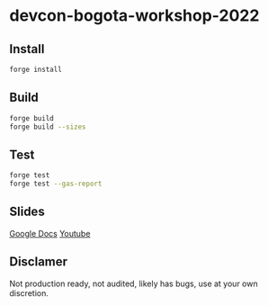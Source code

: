 # devcon-bogota-workshop-2022

## Install

```bash
forge install
```

## Build

```bash
forge build
forge build --sizes
```

## Test

```bash
forge test
forge test --gas-report
```

## Slides
[Google Docs](https://docs.google.com/presentation/d/1USy5Yj5C6miWZQCzilc1FKGzarYTFmF7ZfF7TFeyZOo/edit?usp=sharing)
[Youtube](https://www.youtube.com/watch?v=qzlUNSt5pnA)

## Disclamer

Not production ready, not audited, likely has bugs, use at your own discretion.

